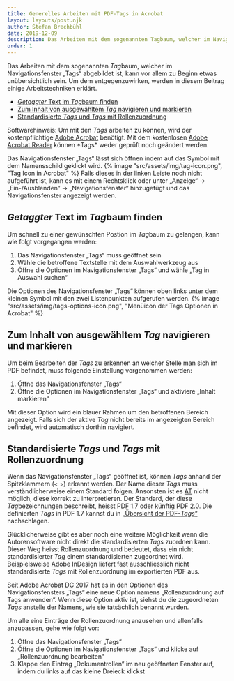 ```yaml
---
title: Generelles Arbeiten mit PDF-Tags in Acrobat
layout: layouts/post.njk
author: Stefan Brechbühl
date: 2019-12-09
description: Das Arbeiten mit dem sogenannten Tagbaum, welcher im Navigationsfenster „Tags“ abgebildet ist, kann vor allem zu Beginn etwas unübersichtlich sein. Um dem entgegenzuwirken, werden in diesem Beitrag einige Arbeitstechniken erklärt.
order: 1
---
```


Das Arbeiten mit dem sogenannten *Tag*baum, welcher im Navigationsfenster „Tags“ abgebildet ist, kann vor allem zu Beginn etwas unübersichtlich sein. Um dem entgegenzuwirken, werden in diesem Beitrag einige Arbeitstechniken erklärt.

- [_Getaggter_ Text im *Tag*baum finden](#getaggter-text-im-tagbaum-finden)
- [Zum Inhalt von ausgewähltem _Tag_ navigieren und markieren](#zum-inhalt-von-ausgewähltem-tag-navigieren-und-markieren)
- [Standardisierte _Tags_ und _Tags_ mit Rollenzuordnung](#standardisierte-tags-und-tags-mit-rollenzuordnung)

<p class="note">
  Softwarehinweis: Um mit den <em>Tags</em> arbeiten zu können, wird der kostenpflichtige 
  <a href="https://acrobat.adobe.com/ch/de/acrobat.html">Adobe Acrobat</a> benötigt. Mit dem
  kostenlosen <a href="https://get.adobe.com/de/reader/">Adobe Acrobat Reader</a> können *Tags*
  weder geprüft noch geändert werden.
</p>

<p class="note">
Das Navigationsfenster „Tags“ lässt sich öffnen indem auf das Symbol mit dem Namensschild geklickt wird.
{% image "src/assets/img/tag-icon.png", "Tag Icon in Acrobat" %}
Falls dieses in der linken Leiste noch nicht aufgeführt ist, kann es mit einem Rechtsklick oder unter „Anzeige“ → „Ein-/Ausblenden“ → „Navigationsfenster“ hinzugefügt und das Navigationsfenster angezeigt werden.
</p>

## _Getaggter_ Text im *Tag*baum finden

Um schnell zu einer gewünschten Postion im *Tag*baum zu gelangen, kann wie folgt vorgegangen werden:

1. Das Navigationsfenster „Tags“ muss geöffnet sein
2. Wähle die betroffene Textstelle mit dem Auswahlwerkzeug aus
3. Öffne die Optionen im Navigationsfenster „Tags“ und wähle „Tag in Auswahl suchen“

<p class="note">
Die Optionen des Navigationsfenster „Tags“ können oben links unter dem kleinen Symbol mit den zwei Listenpunkten aufgerufen werden.
{% image "src/assets/img/tags-options-icon.png", "Menüicon der Tags Optionen in Acrobat" %}
</p>

## Zum Inhalt von ausgewähltem _Tag_ navigieren und markieren

Um beim Bearbeiten der _Tags_ zu erkennen an welcher Stelle man sich im PDF befindet, muss folgende Einstellung vorgenommen werden:

1. Öffne das Navigationsfenster „Tags“
2. Öffne die Optionen im Navigationsfenster „Tags“ und aktiviere „Inhalt markieren“

Mit dieser Option wird ein blauer Rahmen um den betroffenen Bereich angezeigt. Falls sich der aktive _Tag_ nicht bereits im angezeigten Bereich befindet, wird automatisch dorthin navigiert.

## Standardisierte _Tags_ und _Tags_ mit Rollenzuordnung

Wenn das Navigationsfenster „Tags“ geöffnet ist, können _Tags_ anhand der Spitzklammern (`< >`) erkannt werden. Der Name dieser _Tags_ muss verständlicherweise einem Standard folgen. Ansonsten ist es [AT](/de/glossary/#at) nicht möglich, diese korrekt zu interpretieren. Der Standard, der diese *Tag*bezeichnungen beschreibt, heisst PDF 1.7 oder künftig PDF 2.0. Die definierten _Tags_ in PDF 1.7 kannst du in [„Übersicht der PDF-_Tags_“](/de/basics/general/overview-of-the-pdf-tags) nachschlagen.

Glücklicherweise gibt es aber noch eine weitere Möglichkeit wenn die Autorensoftware nicht direkt die standardisierten _Tags_ zuordnen kann. Dieser Weg heisst Rollenzuordnung und bedeutet, dass ein nicht standardisierter _Tag_ einem standardisierten zugeordnet wird. Beispielsweise Adobe InDesign liefert fast ausschliesslich nicht standardisierte _Tags_ mit Rollenzuordnung im exportierten PDF aus.

<p class="note">
  Seit Adobe Acrobat DC 2017 hat es in den Optionen des Navigationsfensters „Tags“ eine neue Option
  namens „Rollenzuordnung auf Tags anwenden“. Wenn diese Option aktiv ist, siehst du die
  zugeordneten <em>Tags</em> anstelle der Namens, wie sie tatsächlich benannt wurden.
</p>

Um alle eine Einträge der Rollenzuordnung anzusehen und allenfalls anzupassen, gehe wie folgt vor:

1. Öffne das Navigationsfenster „Tags“
2. Öffne die Optionen im Navigationsfenster „Tags“ und klicke auf „Rollenzuordnung bearbeiten“
3. Klappe den Eintrag „Dokumentrollen“ im neu geöffneten Fenster auf, indem du links auf das kleine Dreieck klickst
